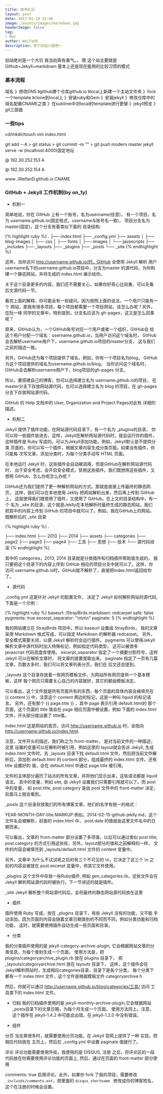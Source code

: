 ```yaml
---
title: 技术札记
layout: post
date: 2017-01-18 22:48
image: /assets/images/markdown.jpg
headerImage: false
tag:
- Mac
author: WeifanD
description: 写个创站小结吧～
---
```


创站绝对是一个大坑 我当初真有勇气。。 嗯 这个站主要就是 Github+Jekyll+markdown 基本上还是现在能用的比较习惯的模式 

### 基本流程

域名 》修改DNS 》github建个仓库github.io 》local上新建一个主站文件夹 》fock一个template 》clone到local上 》安装ruby和Gem 》安装jekyll 》修改仓库中的域名配置CNAME之类 》在sublime中对local的template进行更替 》jekyll预览 》git三部曲

### 一些tips
cd/mkdir/touch
vim index.html

git add －A > git status > git commit -m "" > git push modern master
jekyll serve -w (localhost:4000)固定地址

@ 192.30.252.153 A

@ 192.30.252.154 A

www .WeifanD.github.io CNAME

### GitHub + Jekyll 工作机制(by on_1y)

* 机制一 
  
简单地说，你在 GitHub 上有一个账号，名为username(任意)， 有一个项目，名为 username.github.io(固定格式，username与账号名一致)， 项目分支名为 master(固定)，这个分支有着类似下面的 目录结构:

{% highlight ruby %}
.
├── index.html
├── _config.yml
├── assets
│   ├── blog-images
│   ├── css
│   ├── fonts
│   ├── images
│   └── javascripts
├── _includes
├── _layouts
├── _plugins
├── _posts
└── _site
{% endhighlight %}

这样，当你访问 http://username.github.io/时，GitHub 会使用 Jekyll 解析 用户 username名下的username.github.io项目中，分支为master 的源代码，为你构建一个静态网站，并将生成的 index.html 展示给你。

关于这个目录更多的内容，我们还不需要关心，如果你好奇心比较重，可以先看 后文源代码一节。

看完上面的解释，你可能会有一些疑问，因为按照上面的说法，一个用户只能有一个 网站，那我有很多项目，每个项目都需要一个项目网站，该怎么办呢？另外，在阮一峰 同学的文章中，特别提到，分支名应该为 gh-pages，这又是怎么回事呢？

原来，GitHub认为，一个GitHub账号对应一个用户或者一个组织，GitHub会 给这个用户分配一个域名：username.github.io，当用户访问这个域名时， GitHub会去解析username用户下，username.github.io项目的master分支， 这与我们之前的描述一致。

另外，GitHub还为每个项目提供了域名，例如，你有一个项目名为blog， GitHub为这个项目提供的域名为username.github.io/blog， 当你访问这个域名时，GitHub会去解析username用户下，blog项目的gh-pages 分支。

所以，要搭建自己的博客，你可以选择建立名为 username.github.io的项目， 在master分支下存放网站源代码，也可以选择建立名为 blog 的项目，在 gh-pages分支下存放网站源代码。

GitHub 的 Help 文档中的 User, Organization and Project Pages对此有 详细的描述。

* 机制二

Jekyll 提供了插件功能，在网站源代码目录下，有一个名为 _plugins的目录， 你可以将一些插件放进去，这样，Jekyll在解析网站源代码时，就会运行你的插件， 这样插件是 Ruby 写成的。可以为Jekyll添加功能，例如，Jekyll默认是不提供分类 页面的，你可以写一个插件，根据文章内容生成分类页面。如果没有插件，你只能每 次写文章，添加分类时，为每个分类手动写 HTML 页面。

在本地运行 Jekyll 时，这些插件会自动被调用，但是GitHub在解析网站源代码时， 出于安全考虑，会开启安全模式，禁用这些插件。我们既想用这些插件，又想用 GitHub，怎么办呢怎么办呢？

GitHub还为我们提供了更一种解析网站的方式，那就是直接上传最终的静态网页， 这样，我们可以在本地使用 Jeklly 把网站解析出来，然后再上传到 GitHub上， 这就使得我们既使用了插件，又使用了 GitHub。在上文的目录结构中，有一个 名为 _site 的目录，这个就是Jeklly在本地解析时最终生成的静态网站，我们 把其中的内容上传到 GitHub 的项目中就可以了。例如，我在GitHub上的网站， 既解析后的 _site 目录

{% highlight ruby %}
.

├── index.html
├── 2013
├── 2014
├── assets
├── categories
├── page2
├── page3
├── page4
├── 工具
├── 思想
├── 技术
└── 源代码阅读
{% endhighlight %}

其中的 categories，2013, 2014 目录就是分类插件和归档插件帮助我生成的， 我只要把这个目录下的内容上传到 GitHub 相应的项目分支中就可以了。这样，你 访问 username.github.io时，GitHub就不解析了，直接把index.html返回给你了。

* 源代码

_config.yml
这是针对 Jekyll 的配置文件， 决定了 Jekyll 如何解析网站的源代码,下面是一个示例：

{% highlight ruby %}
baseurl: /StrayBirds
markdown: redcarpet
safe: false
pygments: true
excerpt_separator: "\n\n\n"
paginate: 5
{% endhighlight %}

我的网站建立在 StrayBirds 项目中，所以 baseurl 设置成 StrayBirds， 我的文章采用 Markdown 格式写成，可以指定 Markdown 的解析器 redcarpet。 另外，安全模式需要关闭，以便 Jekyll 解析时会运行插件。 pygments 可以使得Jekyll解析文章中源代码时加入特殊标记，例如指定代码类型， 这可以被很多 javascript 代码高度库使用。 excerpt_separator 指定了一个摘要分割符号，这样 Jekyll 可以在解析文章时， 将文章的提要提取出来。 paginate 指定了一页有几篇文章，页数太多时，我们可以将文章列表分页，我们在 后文还会提到。

_layouts
这个目录存放着一些网页模板文件，为网站所有网页提供一个基本模板，这样 每个网页只需要关心自己的内容就好，其它的都由模板决定。

可以看出，这个文件就是所有页面共有的东西，每个页面的具体内容会被填充在 {{ content }} 中，注意这个 content 两边的标记，这是一种叫 liquid 的标记语言。 另外，还有那个 {{ page.title }} ，其中 page 表示引用 default.html的 那个页面，这个页面的 title 值会在 page 相应页面中被设置，例如 下面的 index.html 文件，开头部分就设置了 title值。

index.html
这是网站的首页，访问 http://username.github.io 时，会指向 http://username.github.io/index.html.

注意，文件开头的描述，我们称之为 front-matter， 是对当前文件的一种描述，这里 设置的变量可以在解析时被引用，例如这里的 layout就会告诉 Jekyll, 生成 index.html 文件时，去 _layouts 目录下找 default.html 文件，然后把当前文件解析后，添加到 default.html 的 content 部分，组成最终的 index.html 文件。还有title 设置好的 值，会在 default.html 中通过 page.title 被引用。

文件的主体部分遍历了站点的所有文章，并将他们显示出来，这些语法都是 liquid 语法， 其中的变量，例如 site, 由 Jekyll 设置我们只需要引用就可以了。而 post 中的变量， 如 post.title, post.category 是由 post 文件中的 front-matter 决定，后面马上就会看到。

_posts
这个目录存放我们的所有博客文章，他们的名字有统一的格式：

YEAR-MONTH-DAY-title.MARKUP
例如，2014-02-15-github-jeklly.md，这个文件名会被解析，前面的 index.html 中， post.date 的值就由这里文件名中的日期而来。

可以看出，文章的 front-matter 部分设置了多项值，以后可以通过类似 post.title, post.category 的方式引用这些些，另外，layout部分的值和之前解释的一样， 文件的内容会被填充到 _layouts/default.html 文件的 content 变量中。

另外，文章中 为什么不试试呢之后的有三个不可见的 \n，它决定了这三个 \n 之前的内容会被放在 post.excerpt 变量中，供其它文件使用。

_plugins
这个文件中存放一些Ruby插件, 例如 gen_categories.rb，这些文件会在 Jekyll 解析网站源代码时被执行。下一节讲述的就是插件。

_site
Jekyll 解析整个网站源代码后，会将最终的静态网站源代码放在这里

* 插件

插件使用 Ruby 写成，放在 _plugins 目录下，有些 Jekyll 没有的功能，又不能 手动添加，因为页面的内容会随着文章日期类别的不同而不同，例如分类功能和归档功能， 这时，就需要使用插件自动生成一些页面和目录。

* 分类 

我的分类插件使用的是 jekyll-category-archive-plugin, 它会根据网站文章的分类信息，为每个类别生成一个页面。
使用方法是，把 plugins/categoryarchive_plugin.rb 放在 plugins 目录下， 把 _layouts/categoryarchive.html 放在 layouts 目录下， 这样，这个插件会在Jekyll解析网站时，生成相应categories目录，目录下是各个分类， 每个分类下都有一个 index.html 文件，这个文件是根据模板文件 categoryarchive.h

然后，你就可以通过 http://username.github.io/blog/categories/工具/ 访问 工具类下的 index.html 文件。

* 归档 
我的归档插件使用的是 jekyll-monthly-archive-plugin,它会根据网站 _posts目录下的文章日期，为每个月生成一个页面。
使用方法同上。注意，这个插件在 jekyll-1.4.2 中可能会出错，在 jekyll-1.2.0 中没有错误。

* 组件

分页
当文章很多时，就需要使用分页功能，在 Jekyll 官网上提供了一种 实现，把相应代码放在 主页上，然后在 _config.yml 中设置 paginate 值就行了。

评论
评论功能需要使用外挂，我使用的是 DISQUS, 注册 之后，将评论区的一段代码放在你需要使用评论功能的页面上, 然后，通过在页面的 front-matter 部分使用

comments: true
启用评论。此外，如果你 fork 了我的项目，需要修改 `_inclusds/comments.ext`，把里面的 `disqus_shortname ` 修改成你的博客短名，这个在注册的时候会设置。
